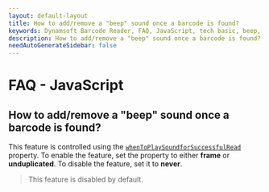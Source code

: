 ```yaml
---
layout: default-layout
title: How to add/remove a "beep" sound once a barcode is found?
keywords: Dynamsoft Barcode Reader, FAQ, JavaScript, tech basic, beep, sound
description: How to add/remove a "beep" sound once a barcode is found?
needAutoGenerateSidebar: false
---
```


# FAQ - JavaScript

## How to add/remove a "beep" sound once a barcode is found?

This feature is controlled using the [`whenToPlaySoundforSuccessfulRead`](https://www.dynamsoft.com/barcode-reader/programming/javascript/api-reference/BarcodeScanner.html?ver=latest#whentoplaysoundforsuccessfulread) property. To enable the feature, set the property to either **frame** or **unduplicated**. To disable the feature, set it to **never**.

> This feature is disabled by default.
